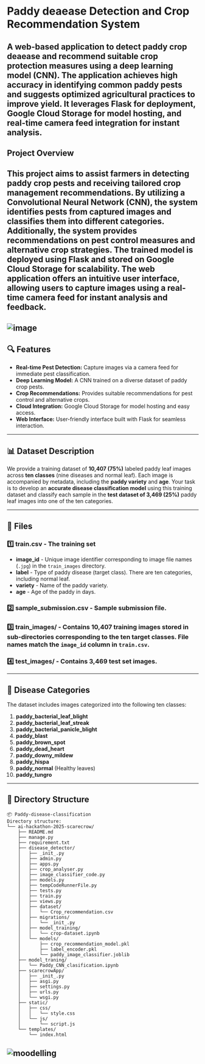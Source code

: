 # Paddy deaease Detection and Crop Recommendation System

A web-based application to detect paddy crop deaease and recommend suitable crop protection measures using a deep learning model (CNN). The application achieves high accuracy in identifying common paddy pests and suggests optimized agricultural practices to improve yield. It leverages Flask for deployment, Google Cloud Storage for model hosting, and real-time camera feed integration for instant analysis.
---

## Project Overview

This project aims to assist farmers in detecting paddy crop pests and receiving tailored crop management recommendations. By utilizing a Convolutional Neural Network (CNN), the system identifies pests from captured images and classifies them into different categories. Additionally, the system provides recommendations on pest control measures and alternative crop strategies. The trained model is deployed using Flask and stored on Google Cloud Storage for scalability. The web application offers an intuitive user interface, allowing users to capture images using a real-time camera feed for instant analysis and feedback.
---

![image](https://github.com/user-attachments/assets/3da53b46-8706-4465-ad0c-967ea6da45f9)
---

## 🔍 Features

- **Real-time Pest Detection:** Capture images via a camera feed for immediate pest classification.
- **Deep Learning Model:** A CNN trained on a diverse dataset of paddy crop pests.
- **Crop Recommendations:** Provides suitable recommendations for pest control and alternative crops.
- **Cloud Integration:** Google Cloud Storage for model hosting and easy access.
- **Web Interface:** User-friendly interface built with Flask for seamless interaction.
  
---
## 📊 Dataset Description

We provide a training dataset of **10,407 (75%)** labeled paddy leaf images across **ten classes** (nine diseases and normal leaf). Each image is accompanied by metadata, including the **paddy variety** and **age**. Your task is to develop an **accurate disease classification model** using this training dataset and classify each sample in the **test dataset of 3,469 (25%)** paddy leaf images into one of the ten categories.

---

## 📁 Files

### **1️⃣ train.csv** - The training set
- **image_id** - Unique image identifier corresponding to image file names (`.jpg`) in the `train_images` directory.
- **label** - Type of paddy disease (target class). There are ten categories, including normal leaf.
- **variety** - Name of the paddy variety.
- **age** - Age of the paddy in days.

### **2️⃣ sample_submission.csv** - Sample submission file.

### **3️⃣ train_images/** - Contains **10,407** training images stored in sub-directories corresponding to the ten target classes. File names match the `image_id` column in `train.csv`.

### **4️⃣ test_images/** - Contains **3,469** test set images.

---

## 🌾 Disease Categories

The dataset includes images categorized into the following ten classes:

1. **paddy_bacterial_leaf_blight**
2. **paddy_bacterial_leaf_streak**
3. **paddy_bacterial_panicle_blight**
4. **paddy_blast**
5. **paddy_brown_spot**
6. **paddy_dead_heart**
7. **paddy_downy_mildew**
8. **paddy_hispa**
9. **paddy_normal** (Healthy leaves)
10. **paddy_tungro**

---

## 📂 Directory Structure

```plaintext
📦 Paddy-disease-classification
Directory structure:
└── ai-hackathon-2025-scarecrow/
    ├── README.md
    ├── manage.py
    ├── requirement.txt
    ├── disease_detector/
    │   ├── _init_.py
    │   ├── admin.py
    │   ├── apps.py
    │   ├── crop_analyser.py
    │   ├── image_classifier_code.py
    │   ├── models.py
    │   ├── tempCodeRunnerFile.py
    │   ├── tests.py
    │   ├── train.py
    │   ├── views.py
    │   ├── dataset/
    │   │   └── Crop_recommendation.csv
    │   ├── migrations/
    │   │   └── _init_.py
    │   ├── model_training/
    │   │   └── crop-dataset.ipynb
    │   └── models/
    │       ├── crop_recommendation_model.pkl
    │       ├── label_encoder.pkl
    │       └── paddy_image_classifier.joblib
    ├── model_traning/
    │   └── Paddy_CNN_clasification.ipynb
    ├── scarecrowApp/
    │   ├── _init_.py
    │   ├── asgi.py
    │   ├── settings.py
    │   ├── urls.py
    │   └── wsgi.py
    ├── static/
    │   ├── css/
    │   │   └── style.css
    │   └── js/
    │       └── script.js
    └── templates/
        └── index.html
```
![moodelling](https://github.com/user-attachments/assets/741b00f5-facc-4cb5-8538-d2444da3b713)
---


